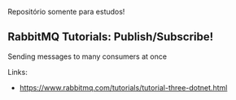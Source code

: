 Repositório somente para estudos!

## RabbitMQ Tutorials: Publish/Subscribe!

Sending messages to many consumers at once

Links:

- https://www.rabbitmq.com/tutorials/tutorial-three-dotnet.html
